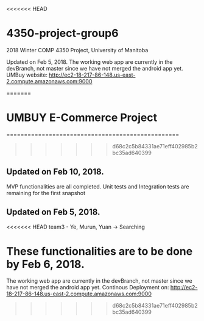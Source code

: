 <<<<<<< HEAD
# 4350-project-group6
2018 Winter COMP 4350 Project, University of Manitoba

Updated on Feb 5, 2018.
The working web app are currently in the devBranch, not master since we have not merged the android app yet.
UMBuy website: http://ec2-18-217-86-148.us-east-2.compute.amazonaws.com:9000

=======
# UMBUY E-Commerce Project
=================================================
>>>>>>> d68c2c5b84331ae71eff402985b2bc35ad640399


## Updated on Feb 10, 2018.

 MVP functionalities are all completed. Unit tests and Integration tests are remaining for the first snapshot
 
 
 


## Updated on Feb 5, 2018.

<<<<<<< HEAD
team3 - Ye, Murun, Yuan -> Searching

These functionalities are to be done by Feb 6, 2018.
=======
The working web app are currently in the devBranch, not master since we have not merged the android app yet.
Continous Deployment on: http://ec2-18-217-86-148.us-east-2.compute.amazonaws.com:9000
>>>>>>> d68c2c5b84331ae71eff402985b2bc35ad640399
